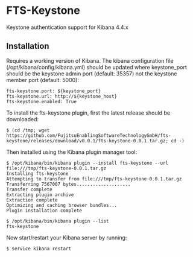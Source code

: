 FTS-Keystone
=====

Keystone authentication support for Kibana 4.4.x

Installation
-----

Requires a working version of Kibana. The kibana configuration file (/opt/kibana/config/kibana.yml) should be updated
where keystone_port should be the keystone admin port (default: 35357) not the keystone member port (default: 5000):

```
fts-keystone.port: ${keystone_port}
fts-keystone.url: http://${keystone_host}
fts-keystone.enabled: True
```

To install the fts-keystone plugin, first the latest release should be downloaded:

```
$ (cd /tmp; wget https://github.com/FujitsuEnablingSoftwareTechnologyGmbH/fts-keystone/releases/download/v0.0.1/fts-keystone-0.0.1.tar.gz; cd -)
```

Then installed using the Kibana plugin manager tool:

```
$ /opt/kibana/bin/kibana plugin --install fts-keystone --url file:///tmp/fts-keystone-0.0.1.tar.gz
Installing fts-keystone
Attempting to transfer from file:///tmp/fts-keystone-0.0.1.tar.gz
Transferring 7567007 bytes....................
Transfer complete
Extracting plugin archive
Extraction complete
Optimizing and caching browser bundles...
Plugin installation complete

$ /opt/kibana/bin/kibana plugin --list
fts-keystone
```
Now start/restart your Kibana server by running:

```
$ service kibana restart
```
